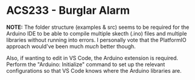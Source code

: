 # ACS233 - Burglar Alarm 
**NOTE:**
The folder structure (examples & src) seems to be required for the Arduino IDE to be able to compile multiple skecth (.ino) files and multiple libraries without running into errors. I personally vote that the PlatformIO approach would've been much *much* better though.

Also, if wanting to edit in VS Code, the Arduino extension is required. Perform the "Arduino: Initialize" command to set up the relevant configurations so that VS Code knows where the Arduino libraries are.
